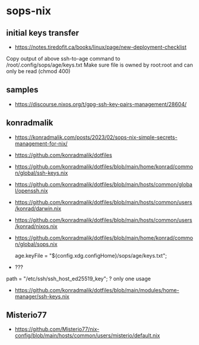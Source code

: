 # sops-nix

## initial keys transfer

* https://notes.tiredofit.ca/books/linux/page/new-deployment-checklist

Copy output of above ssh-to-age command to /root/.config/sops/age/keys.txt
Make sure file is owned by root:root and can only be read (chmod 400)

## samples

* https://discourse.nixos.org/t/gpg-ssh-key-pairs-management/28604/

## konradmalik

* https://konradmalik.com/posts/2023/02/sops-nix-simple-secrets-management-for-nix/
* https://github.com/konradmalik/dotfiles
* https://github.com/konradmalik/dotfiles/blob/main/home/konrad/common/global/ssh-keys.nix
* https://github.com/konradmalik/dotfiles/blob/main/hosts/common/global/openssh.nix
* https://github.com/konradmalik/dotfiles/blob/main/hosts/common/users/konrad/darwin.nix
* https://github.com/konradmalik/dotfiles/blob/main/hosts/common/users/konrad/nixos.nix

* https://github.com/konradmalik/dotfiles/blob/main/home/konrad/common/global/sops.nix

    age.keyFile = "${config.xdg.configHome}/sops/age/keys.txt";

* ???

path = "/etc/ssh/ssh_host_ed25519_key";
? only one usage

* https://github.com/konradmalik/dotfiles/blob/main/modules/home-manager/ssh-keys.nix

## Misterio77

* https://github.com/Misterio77/nix-config/blob/main/hosts/common/users/misterio/default.nix
